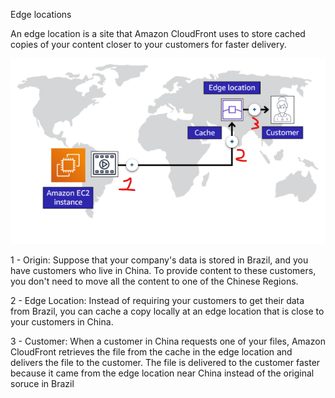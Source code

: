 Edge locations

An edge location is a site that Amazon CloudFront uses to store cached copies of your content closer to your customers for faster delivery.

<img src="https://github.com/joaosantino/AWS-Cloud-Practitioner-Essentials/blob/ce529a908fc62a2599b3ffec1c765d18689a2354/Course/Module%203%20-%20Global%20Infrastructure%20and%20Reliability/3.2%20-%20EDGE%20LOC.png">

1 - Origin:
Suppose that your company's data is stored in Brazil, and you have customers who live in China.
To provide content to these customers, you don't need to move all the content to one of the Chinese Regions.

2 - Edge Location:
Instead of requiring your customers to get their data from Brazil, you can cache a copy locally
at an edge location that is close to your customers in China.

3 - Customer:
When a customer in China requests one of your files, Amazon CloudFront retrieves the file from
the cache in the edge location and delivers the file to the customer. The file is delivered to the
customer faster because it came from the edge location near China instead of the original soruce in Brazil
